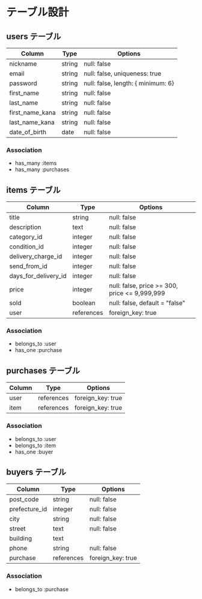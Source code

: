 # テーブル設計

## users テーブル

| Column          | Type   | Options                            |
| --------------- | ------ | ---------------------------------- |
| nickname        | string | null: false                        |
| email           | string | null: false, uniqueness: true      |
| password        | string | null: false, length: { minimum: 6} |
| first_name      | string | null: false                        |
| last_name       | string | null: false                        |
| first_name_kana | string | null: false                        |
| last_name_kana  | string | null: false                        |
| date_of_birth   | date   | null: false                        |

### Association

- has_many :items
- has_many :purchases

## items テーブル

| Column               | Type       | Options                                       |
| -------------------- | ---------- | --------------------------------------------- |
| title                | string     | null: false                                   |
| description          | text       | null: false                                   |
| category_id          | integer    | null: false                                   |
| condition_id         | integer    | null: false                                   |
| delivery_charge_id   | integer    | null: false                                   |
| send_from_id         | integer    | null: false                                   |
| days_for_delivery_id | integer    | null: false                                   |
| price                | integer    | null: false, price >= 300, price <= 9,999,999 |
| sold                 | boolean    | null: false, default = "false"                |
| user                 | references | foreign_key: true                             |

### Association

- belongs_to :user
- has_one :purchase

## purchases テーブル

| Column  | Type       | Options           |
| ------- | ---------- | ----------------- |
| user    | references | foreign_key: true |
| item    | references | foreign_key: true |

### Association

- belongs_to :user
- belongs_to :item
- has_one :buyer

## buyers テーブル

| Column        | Type       | Options           |
| ------------- | ---------- | ----------------- |
| post_code     | string     | null: false       |
| prefecture_id | integer    | null: false       |
| city          | string     | null: false       |
| street        | text       | null: false       |
| building      | text       |                   |
| phone         | string     | null: false       |
| purchase      | references | foreign_key: true |

### Association

- belongs_to :purchase